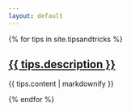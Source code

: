 ```yaml
---
layout: default
---
```


<div class="well article">
{% for tips in site.tipsandtricks %}
  <h2>
    <a href="{{ tips.url }}">
      {{ tips.description }}
    </a>
  </h2>
  <p>{{ tips.content | markdownify }}</p>
{% endfor %}
</div>
